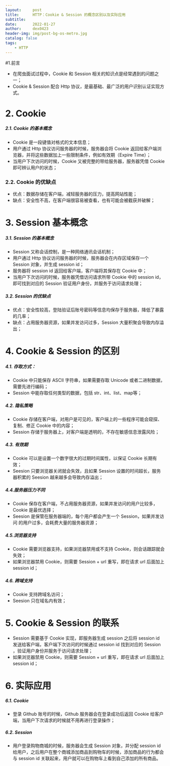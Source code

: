 ```yaml
---
layout:     post
title:      HTTP：Cookie & Session 的概念区别以及实际应用
subtitle:   
date:       2022-01-27
author:     dex0423
header-img: img/post-bg-os-metro.jpg
catalog: false
tags:
    - HTTP
---
```



#1.前言

- 在爬虫面试过程中，Cookie 和 Session 相关的知识点是经常遇到的问题之一；
- Cookie & Session 配合 Http 协议，是最基础、最广泛的用户识别认证实现方式。

# 2. Cookie

##### 2.1. Cookie 的基本概念

- Cookie 是一段键值对格式的文本信息；
- 用户通过 Http 协议访问服务器的时候，服务器会将 Cookie 返回给客户端浏览器，并将这些数据加上一些限制条件，例如有效期（Expire Time）；
- 当用户下次访问的时候，Cookie 又被完整的带给服务器，服务器凭借 Cookie 即可辨认用户的状态；

### 2.2. Cookie 的优缺点

- 优点：数据存储在客户端，减轻服务器的压力，提高网站性能；
- 缺点：安全性不高，在客户端很容易被查看，也有可能会被截获并破解；

# 3. Session 基本概念

##### 3.1. Session 的基本概念

- Session 又称会话控制，是一种网络通讯会话机制；
- 用户通过 Http 协议访问服务器的时候，服务器会在内存区域保存一个 Session  对象，并生成 session id；
- 服务器将 session id 返回给客户端，客户端将其保存在 Cookie 中；
- 当用户下次访问的时候，服务器凭借访问请求所带 Cookie 中的 session id，即可找到对应的 Session 验证用户身份，并服务于访问请求处理；

##### 3.2. Session 的优缺点

- 优点：安全性较高，登陆验证后账号密码等信息均保存于服务器，降低了暴露的几率；
- 缺点：占用服务器资源，如果并发访问过多，Session 大量积聚会导致内存溢出；

# 4. Cookie & Session 的区别

##### 4.1.  存取方式：

- Cookie 中只能保存 ASCII 字符串，如果需要存取 Unicode 或者二进制数据，需要先进行编码；
- Session 中能存取任何类型的数据，包括 str、int、list、map等；

##### 4.2. 隐私策略

- Cookie 存储在客户端，对用户是可见的，客户端上的一些程序可能会窥探、复制、修正 Cookie 中的内容；
- Session 存储于服务器上，对客户端是透明的，不存在敏感信息泄露风险；

##### 4.3. 有效期

- Cookie 可以是设置一个数字很大的过期时间属性，以保证 Cookie 长期有效；
- Seesion 只要浏览器关闭就会失效，且如果 Session 设置的时间超长，服务器积累的 Seesion 越来越多会导致内存溢出；

##### 4.4.服务器压力不同

- Cookie 保存在客户端，不占用服务器资源，如果并发访问的用户比较多，Cookie 是最优选择；
- Seesion 是保管在服务器端的，每个用户都会产生一个 Session，如果并发访问 的用户过多，会耗费大量的服务器资源；

##### 4.5.浏览器支持

- Cookie 需要浏览器支持，如果浏览器禁用或不支持 Cookie，则会话跟踪就会失效；
- 如果浏览器禁用 Cookie，则需要 Session + url 重写，即在请求 url 后面加上 session id；

##### 4.6. 跨域支持

- Cookie 支持跨域名访问；
- Seesion 只在域名内有效；

# 5. Cookie & Session 的联系

- Session 需要基于 Cookie 实现，即服务器生成 session 之后将 session id 发送给客户端，客户端下次访问的时候通过 session id 找到对应的 Session ，验证用户身份并服务于访问请求处理；
- 如果浏览器禁用 Cookie，则需要 Session + url 重写，即在请求 url 后面加上 session id；

# 6. 实际应用

##### 6.1. Cookie

- 登录 Github 账号的时候，Github 服务器会在登录成功后返回 Cookie 给客户端，当用户下次请求的时候就不用再进行登录操作；

##### 6.2. Session

- 用户登录购物商城的时候，服务器会生成 Session 对象，并分配 session id 给用户，之后用户在整个商城添加商品到购物车的时候，添加商品的行为都会与 session id 关联起来，用户就可以在购物车上看到自己添加的所有商品。
